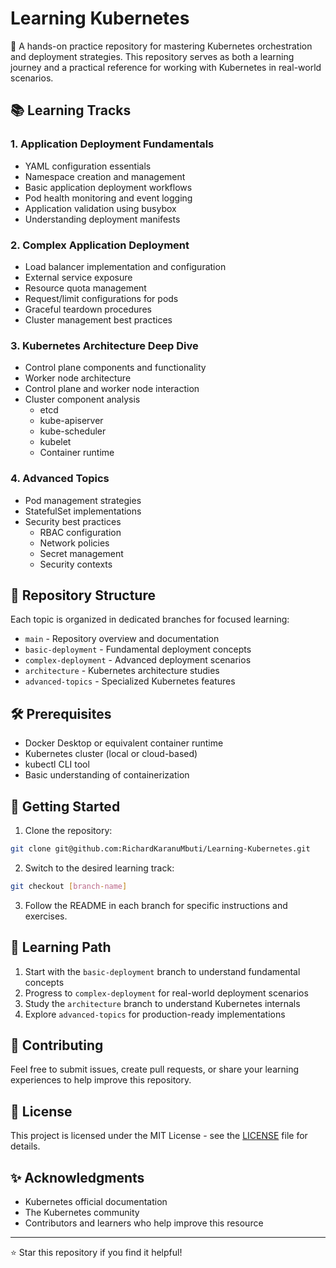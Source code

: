# Learning Kubernetes

🚀 A hands-on practice repository for mastering Kubernetes orchestration and deployment strategies. This repository serves as both a learning journey and a practical reference for working with Kubernetes in real-world scenarios.

## 📚 Learning Tracks

### 1. Application Deployment Fundamentals

- YAML configuration essentials
- Namespace creation and management
- Basic application deployment workflows
- Pod health monitoring and event logging
- Application validation using busybox
- Understanding deployment manifests

### 2. Complex Application Deployment

- Load balancer implementation and configuration
- External service exposure
- Resource quota management
- Request/limit configurations for pods
- Graceful teardown procedures
- Cluster management best practices

### 3. Kubernetes Architecture Deep Dive

- Control plane components and functionality
- Worker node architecture
- Control plane and worker node interaction
- Cluster component analysis
  - etcd
  - kube-apiserver
  - kube-scheduler
  - kubelet
  - Container runtime

### 4. Advanced Topics

- Pod management strategies
- StatefulSet implementations
- Security best practices
  - RBAC configuration
  - Network policies
  - Secret management
  - Security contexts

## 🌟 Repository Structure

Each topic is organized in dedicated branches for focused learning:

- `main` - Repository overview and documentation
- `basic-deployment` - Fundamental deployment concepts
- `complex-deployment` - Advanced deployment scenarios
- `architecture` - Kubernetes architecture studies
- `advanced-topics` - Specialized Kubernetes features

## 🛠️ Prerequisites

- Docker Desktop or equivalent container runtime
- Kubernetes cluster (local or cloud-based)
- kubectl CLI tool
- Basic understanding of containerization

## 🚀 Getting Started

1. Clone the repository:

```bash
git clone git@github.com:RichardKaranuMbuti/Learning-Kubernetes.git
```

2. Switch to the desired learning track:

```bash
git checkout [branch-name]
```

3. Follow the README in each branch for specific instructions and exercises.

## 📖 Learning Path

1. Start with the `basic-deployment` branch to understand fundamental concepts
2. Progress to `complex-deployment` for real-world deployment scenarios
3. Study the `architecture` branch to understand Kubernetes internals
4. Explore `advanced-topics` for production-ready implementations

## 🤝 Contributing

Feel free to submit issues, create pull requests, or share your learning experiences to help improve this repository.

## 📝 License

This project is licensed under the MIT License - see the [LICENSE](LICENSE) file for details.

## ✨ Acknowledgments

- Kubernetes official documentation
- The Kubernetes community
- Contributors and learners who help improve this resource

---

⭐ Star this repository if you find it helpful!
